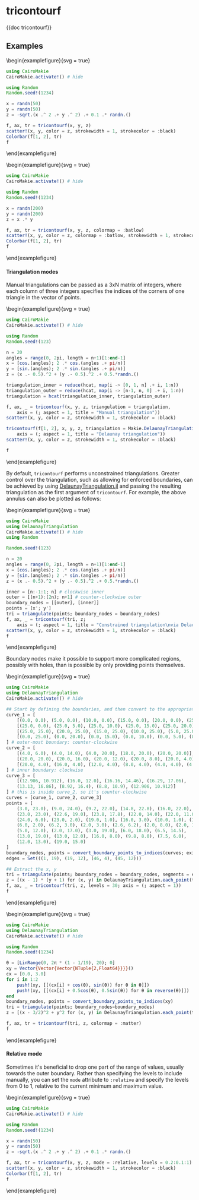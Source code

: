# tricontourf

{{doc tricontourf}}

## Examples

\begin{examplefigure}{svg = true}

```julia
using CairoMakie
CairoMakie.activate!() # hide

using Random
Random.seed!(1234)

x = randn(50)
y = randn(50)
z = -sqrt.(x .^ 2 .+ y .^ 2) .+ 0.1 .* randn.()

f, ax, tr = tricontourf(x, y, z)
scatter!(x, y, color = z, strokewidth = 1, strokecolor = :black)
Colorbar(f[1, 2], tr)
f
```

\end{examplefigure}

\begin{examplefigure}{svg = true}

```julia
using CairoMakie
CairoMakie.activate!() # hide

using Random
Random.seed!(1234)

x = randn(200)
y = randn(200)
z = x .* y

f, ax, tr = tricontourf(x, y, z, colormap = :batlow)
scatter!(x, y, color = z, colormap = :batlow, strokewidth = 1, strokecolor = :black)
Colorbar(f[1, 2], tr)
f
```

\end{examplefigure}

#### Triangulation modes

Manual triangulations can be passed as a 3xN matrix of integers, where each column of three integers specifies the indices of the corners of one triangle in the vector of points.

\begin{examplefigure}{svg = true}

```julia
using CairoMakie
CairoMakie.activate!() # hide

using Random
Random.seed!(123)

n = 20
angles = range(0, 2pi, length = n+1)[1:end-1]
x = [cos.(angles); 2 .* cos.(angles .+ pi/n)]
y = [sin.(angles); 2 .* sin.(angles .+ pi/n)]
z = (x .- 0.5).^2 + (y .- 0.5).^2 .+ 0.5.*randn.()

triangulation_inner = reduce(hcat, map(i -> [0, 1, n] .+ i, 1:n))
triangulation_outer = reduce(hcat, map(i -> [n-1, n, 0] .+ i, 1:n))
triangulation = hcat(triangulation_inner, triangulation_outer)

f, ax, _ = tricontourf(x, y, z, triangulation = triangulation,
    axis = (; aspect = 1, title = "Manual triangulation"))
scatter!(x, y, color = z, strokewidth = 1, strokecolor = :black)

tricontourf(f[1, 2], x, y, z, triangulation = Makie.DelaunayTriangulation(),
    axis = (; aspect = 1, title = "Delaunay triangulation"))
scatter!(x, y, color = z, strokewidth = 1, strokecolor = :black)

f
```

\end{examplefigure}

By default, `tricontourf` performs unconstrained triangulations.
Greater control over the triangulation, such as allowing for enforced boundaries, can be achieved by using [DelaunayTriangulation.jl](https://github.com/DanielVandH/DelaunayTriangulation.jl) and passing the resulting triangulation as the first argument of `tricontourf`.
For example, the above annulus can also be plotted as follows:

\begin{examplefigure}{svg = true}

```julia
using CairoMakie
using DelaunayTriangulation
CairoMakie.activate!() # hide
using Random

Random.seed!(123)

n = 20
angles = range(0, 2pi, length = n+1)[1:end-1]
x = [cos.(angles); 2 .* cos.(angles .+ pi/n)]
y = [sin.(angles); 2 .* sin.(angles .+ pi/n)]
z = (x .- 0.5).^2 + (y .- 0.5).^2 .+ 0.5.*randn.()

inner = [n:-1:1; n] # clockwise inner 
outer = [(n+1):(2n); n+1] # counter-clockwise outer
boundary_nodes = [[outer], [inner]]
points = [x'; y']
tri = triangulate(points; boundary_nodes = boundary_nodes)
f, ax, _ = tricontourf(tri, z;
    axis = (; aspect = 1, title = "Constrained triangulation\nvia DelaunayTriangulation.jl"))
scatter!(x, y, color = z, strokewidth = 1, strokecolor = :black)
f
```

\end{examplefigure}

Boundary nodes make it possible to support more complicated regions, possibly with holes, than is possible by only providing points themselves.

\begin{examplefigure}{svg = true}

```julia
using CairoMakie
using DelaunayTriangulation
CairoMakie.activate!() # hide 

## Start by defining the boundaries, and then convert to the appropriate interface 
curve_1 = [
    [(0.0, 0.0), (5.0, 0.0), (10.0, 0.0), (15.0, 0.0), (20.0, 0.0), (25.0, 0.0)],
    [(25.0, 0.0), (25.0, 5.0), (25.0, 10.0), (25.0, 15.0), (25.0, 20.0), (25.0, 25.0)],
    [(25.0, 25.0), (20.0, 25.0), (15.0, 25.0), (10.0, 25.0), (5.0, 25.0), (0.0, 25.0)],
    [(0.0, 25.0), (0.0, 20.0), (0.0, 15.0), (0.0, 10.0), (0.0, 5.0), (0.0, 0.0)]
] # outer-most boundary: counter-clockwise  
curve_2 = [
    [(4.0, 6.0), (4.0, 14.0), (4.0, 20.0), (18.0, 20.0), (20.0, 20.0)],
    [(20.0, 20.0), (20.0, 16.0), (20.0, 12.0), (20.0, 8.0), (20.0, 4.0)],
    [(20.0, 4.0), (16.0, 4.0), (12.0, 4.0), (8.0, 4.0), (4.0, 4.0), (4.0, 6.0)]
] # inner boundary: clockwise 
curve_3 = [
    [(12.906, 10.912), (16.0, 12.0), (16.16, 14.46), (16.29, 17.06),
    (13.13, 16.86), (8.92, 16.4), (8.8, 10.9), (12.906, 10.912)]
] # this is inside curve_2, so it's counter-clockwise 
curves = [curve_1, curve_2, curve_3]
points = [
    (3.0, 23.0), (9.0, 24.0), (9.2, 22.0), (14.8, 22.8), (16.0, 22.0),
    (23.0, 23.0), (22.6, 19.0), (23.8, 17.8), (22.0, 14.0), (22.0, 11.0),
    (24.0, 6.0), (23.0, 2.0), (19.0, 1.0), (16.0, 3.0), (10.0, 1.0), (11.0, 3.0),
    (6.0, 2.0), (6.2, 3.0), (2.0, 3.0), (2.6, 6.2), (2.0, 8.0), (2.0, 11.0),
    (5.0, 12.0), (2.0, 17.0), (3.0, 19.0), (6.0, 18.0), (6.5, 14.5),
    (13.0, 19.0), (13.0, 12.0), (16.0, 8.0), (9.8, 8.0), (7.5, 6.0),
    (12.0, 13.0), (19.0, 15.0)
]
boundary_nodes, points = convert_boundary_points_to_indices(curves; existing_points=points)
edges = Set(((1, 19), (19, 12), (46, 4), (45, 12)))

## Extract the x, y 
tri = triangulate(points; boundary_nodes = boundary_nodes, segments = edges)
z = [(x - 1) * (y + 1) for (x, y) in DelaunayTriangulation.each_point(tri)] # note that each_point preserves the index order
f, ax, _ = tricontourf(tri, z, levels = 30; axis = (; aspect = 1))
f
```

\end{examplefigure}

\begin{examplefigure}{svg = true}

```julia
using CairoMakie
using DelaunayTriangulation
CairoMakie.activate!() # hide 

using Random
Random.seed!(1234)

θ = [LinRange(0, 2π * (1 - 1/19), 20); 0]
xy = Vector{Vector{Vector{NTuple{2,Float64}}}}()
cx = [0.0, 3.0]
for i in 1:2
    push!(xy, [[(cx[i] + cos(θ), sin(θ)) for θ in θ]])
    push!(xy, [[(cx[i] + 0.5cos(θ), 0.5sin(θ)) for θ in reverse(θ)]])
end
boundary_nodes, points = convert_boundary_points_to_indices(xy)
tri = triangulate(points; boundary_nodes=boundary_nodes)
z = [(x - 3/2)^2 + y^2 for (x, y) in DelaunayTriangulation.each_point(tri)] # note that each_point preserves the index order

f, ax, tr = tricontourf(tri, z, colormap = :matter)
f
```

\end{examplefigure}

#### Relative mode

Sometimes it's beneficial to drop one part of the range of values, usually towards the outer boundary.
Rather than specifying the levels to include manually, you can set the `mode` attribute
to `:relative` and specify the levels from 0 to 1, relative to the current minimum and maximum value.

\begin{examplefigure}{svg = true}

```julia
using CairoMakie
CairoMakie.activate!() # hide

using Random
Random.seed!(1234)

x = randn(50)
y = randn(50)
z = -sqrt.(x .^ 2 .+ y .^ 2) .+ 0.1 .* randn.()

f, ax, tr = tricontourf(x, y, z, mode = :relative, levels = 0.2:0.1:1)
scatter!(x, y, color = z, strokewidth = 1, strokecolor = :black)
Colorbar(f[1, 2], tr)
f
```

\end{examplefigure}
